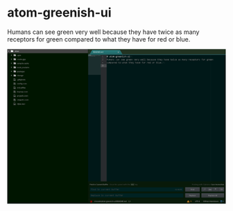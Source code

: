 # atom-greenish-ui
Humans can see green very well because they have twice as many receptors for green compared to what they have for red or blue.

![](https://github.com/hansrwindhoff/atom-greenish-ui/blob/master/darkgreen.PNG)
